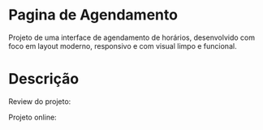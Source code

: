 # Pagina de Agendamento
Projeto de uma interface de agendamento de horários, desenvolvido com foco em layout moderno, responsivo e com visual limpo e funcional.

# Descrição

Review do projeto: 

Projeto online: 
